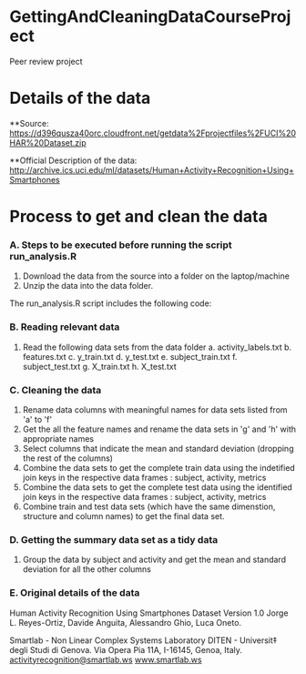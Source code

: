 # GettingAndCleaningDataCourseProject
Peer review project 

# Details of the data

**Source: https://d396qusza40orc.cloudfront.net/getdata%2Fprojectfiles%2FUCI%20HAR%20Dataset.zip

**Official Description of the data: http://archive.ics.uci.edu/ml/datasets/Human+Activity+Recognition+Using+Smartphones

# Process to get and clean the data

### A. Steps to be executed before running the script run_analysis.R
1. Download the data from the source into a folder on the laptop/machine
2. Unzip the data into the data folder.

The run_analysis.R script includes the following code:

### B. Reading relevant data
1. Read the following data sets from the data folder
    a. activity_labels.txt
    b. features.txt
    c. y_train.txt
    d. y_test.txt
    e. subject_train.txt
    f. subject_test.txt
    g. X_train.txt
    h. X_test.txt

### C. Cleaning the data
1. Rename data columns with meaningful names for data sets listed from 'a' to 'f'
2. Get the all the feature names and rename the data sets in 'g' and 'h' with appropriate names
3. Select columns that indicate the mean and standard deviation (dropping the rest of the columns)
4. Combine the data sets to get the complete train data using the indetified join keys in the respective data frames : subject, activity, metrics
5. Combine the data sets to get the complete test data  using the identified join keys in the respective data frames : subject, activity, metrics
6. Combine train and test data sets (which have the same dimenstion, structure and column names) to get the final data set.
   
### D. Getting the summary data set as a tidy data
1. Group the data by subject and activity and get the mean and standard deviation for all the other columns

### E. Original details of the data
Human Activity Recognition Using Smartphones Dataset Version 1.0
Jorge L. Reyes-Ortiz, Davide Anguita, Alessandro Ghio, Luca Oneto.

Smartlab - Non Linear Complex Systems Laboratory
DITEN - Universit‡ degli Studi di Genova.
Via Opera Pia 11A, I-16145, Genoa, Italy.
activityrecognition@smartlab.ws
www.smartlab.ws

